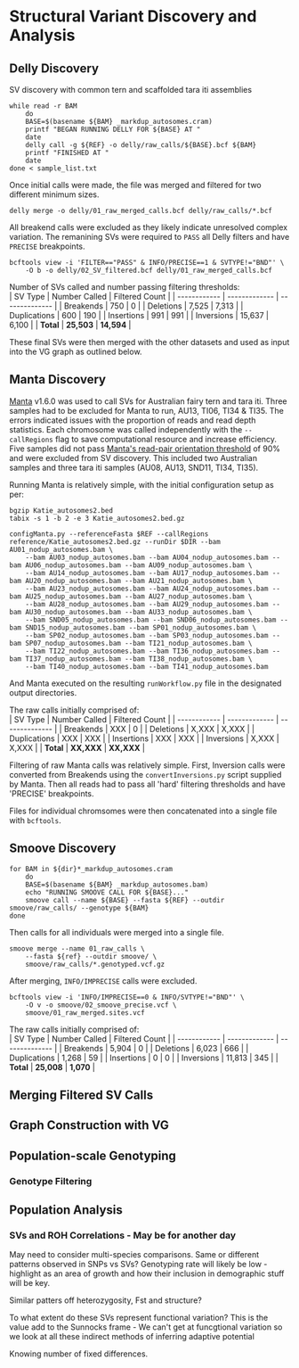 # Structural Variant Discovery and Analysis
## Delly Discovery
SV discovery with common tern and scaffolded tara iti assemblies
```
while read -r BAM
    do
    BASE=$(basename ${BAM} _markdup_autosomes.cram)
    printf "BEGAN RUNNING DELLY FOR ${BASE} AT "
    date
    delly call -g ${REF} -o delly/raw_calls/${BASE}.bcf ${BAM}
    printf "FINISHED AT "
    date
done < sample_list.txt
```
Once initial calls were made, the file was merged and filtered for two different minimum sizes.  
```
delly merge -o delly/01_raw_merged_calls.bcf delly/raw_calls/*.bcf
```
All breakend calls were excluded as they likely indicate unresolved complex variation. The remanining SVs were required to `PASS` all Delly filters and have `PRECISE` breakpoints.  
```
bcftools view -i 'FILTER=="PASS" & INFO/PRECISE==1 & SVTYPE!="BND"' \
    -O b -o delly/02_SV_filtered.bcf delly/01_raw_merged_calls.bcf
```
Number of SVs called and number passing filtering thresholds:  
|    SV Type   | Number Called | Filtered Count |
| ------------ | ------------- | -------------- |
|  Breakends   |      750      |        0       |
|  Deletions   |     7,525     |      7,313     |
| Duplications |      600      |       190      |
|  Insertions  |      991      |       991      |
|  Inversions  |    15,637     |      6,100     |
|  **Total**   |  **25,503**   |   **14,594**   |

These final SVs were then merged with the other datasets and used as input into the VG graph as outlined below.  
## Manta Discovery
[Manta](https://github.com/Illumina/manta) v1.6.0 was used to call SVs for Australian fairy tern and tara iti. Three samples had to be excluded for Manta to run, AU13, TI06, TI34 & TI35. The errors indicated issues with the proportion of reads and read depth statistics. Each chromosome was called independently with the `--callRegions` flag to save computational resource and increase efficiency. Five samples did not pass [Manta's read-pair orientation threshold](https://github.com/Illumina/manta/issues/168) of 90% and were excluded from SV discovery. This included two Australian samples and three tara iti samples (AU08, AU13, SND11, TI34, TI35).

Running Manta is relatively simple, with the initial configuration setup as per:
```
bgzip Katie_autosomes2.bed
tabix -s 1 -b 2 -e 3 Katie_autosomes2.bed.gz 

configManta.py --referenceFasta $REF --callRegions reference/Katie_autosomes2.bed.gz --runDir $DIR --bam AU01_nodup_autosomes.bam \
    --bam AU03_nodup_autosomes.bam --bam AU04_nodup_autosomes.bam --bam AU06_nodup_autosomes.bam --bam AU09_nodup_autosomes.bam \
    --bam AU14_nodup_autosomes.bam --bam AU17_nodup_autosomes.bam --bam AU20_nodup_autosomes.bam --bam AU21_nodup_autosomes.bam \
    --bam AU23_nodup_autosomes.bam --bam AU24_nodup_autosomes.bam --bam AU25_nodup_autosomes.bam --bam AU27_nodup_autosomes.bam \
    --bam AU28_nodup_autosomes.bam --bam AU29_nodup_autosomes.bam --bam AU30_nodup_autosomes.bam --bam AU33_nodup_autosomes.bam \
    --bam SND05_nodup_autosomes.bam --bam SND06_nodup_autosomes.bam --bam SND15_nodup_autosomes.bam --bam SP01_nodup_autosomes.bam \
    --bam SP02_nodup_autosomes.bam --bam SP03_nodup_autosomes.bam --bam SP07_nodup_autosomes.bam --bam TI21_nodup_autosomes.bam \
    --bam TI22_nodup_autosomes.bam --bam TI36_nodup_autosomes.bam --bam TI37_nodup_autosomes.bam --bam TI38_nodup_autosomes.bam \
    --bam TI40_nodup_autosomes.bam --bam TI41_nodup_autosomes.bam
``` 
And Manta executed on the resulting `runWorkflow.py` file in the designated output directories.  

The raw calls initially comprised of:  
|    SV Type   | Number Called | Filtered Count |
| ------------ | ------------- | -------------- |
|  Breakends   |      XXX      |        0       |
|  Deletions   |     X,XXX     |      X,XXX     |
| Duplications |      XXX      |       XXX      |
|  Insertions  |      XXX      |       XXX      |
|  Inversions  |     X,XXX     |      X,XXX     |
|  **Total**   |  **XX,XXX**   |   **XX,XXX**   |

Filtering of raw Manta calls was relatively simple. First, Inversion calls were converted from Breakends using the `convertInversions.py` script supplied by Manta. Then all reads had to pass all 'hard' filtering thresholds and have 'PRECISE' breakpoints.  

Files for individual chromsomes were then concatenated into a single file with `bcftools`.  

## Smoove Discovery

```
for BAM in ${dir}*_markdup_autosomes.cram
    do
    BASE=$(basename ${BAM} _markdup_autosomes.bam)
    echo "RUNNING SMOOVE CALL FOR ${BASE}..."
    smoove call --name ${BASE} --fasta ${REF} --outdir smoove/raw_calls/ --genotype ${BAM}
done
```
Then calls for all individuals were merged into a single file.  
```
smoove merge --name 01_raw_calls \
    --fasta ${ref} --outdir smoove/ \
    smoove/raw_calls/*.genotyped.vcf.gz
```
After merging, `INFO/IMPRECISE` calls were excluded.
```
bcftools view -i 'INFO/IMPRECISE==0 & INFO/SVTYPE!="BND"' \
    -O v -o smoove/02_smoove_precise.vcf \
    smoove/01_raw_merged.sites.vcf
```

The raw calls initially comprised of:  
|    SV Type   | Number Called | Filtered Count |
| ------------ | ------------- | -------------- |
|  Breakends   |     5,904     |        0       |
|  Deletions   |     6,023     |       666      |
| Duplications |     1,268     |       59       |
|  Insertions  |       0       |        0       |
|  Inversions  |    11,813     |       345      |
|  **Total**   |  **25,008**   |    **1,070**   |


## Merging Filtered SV Calls


## Graph Construction with VG


## Population-scale Genotyping


### Genotype Filtering


## Population Analysis
 
 ### SVs and ROH Correlations - May be for another day
 May need to consider multi-species comparisons. 
 Same or different patterns observed in SNPs vs SVs? Genotyping rate will likely be low - highlight as an area of growth and how their inclusion in demographic stuff will be key. 

 Similar patters off heterozygosity, Fst and structure?

 To what extent do these SVs represent functional variation? This is the value add to the Sunnocks frame - We can't get at funcgtional variation so we look at all these indirect methods of inferring adaptive potential 

 Knowing number of fixed differences.  